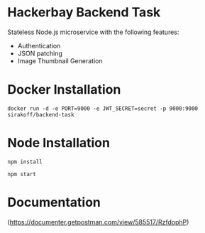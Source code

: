 # Hackerbay Backend Task

Stateless Node.js microservice with the following features:
- Authentication
- JSON patching
- Image Thumbnail Generation

# Docker Installation

`docker run -d -e PORT=9000 -e JWT_SECRET=secret -p 9000:9000 sirakoff/backend-task`

# Node Installation

`npm install`

`npm start`

# Documentation

(https://documenter.getpostman.com/view/585517/RzfdophP)